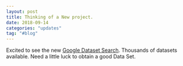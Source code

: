 ```yaml
---
layout: post
title: Thinking of a New project. 
date: 2018-09-14
categories: "updates"
tag: "#blog"
---
```


Excited to see the new <a href="https://toolbox.google.com/datasetsearch">Google Dataset Search</a>. Thousands of datasets available. Need a little luck to obtain a good Data Set.
